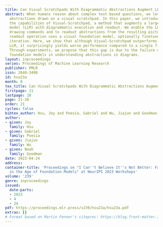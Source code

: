 ```yaml
---
title: Can Visual Scratchpads With Diagrammatic Abstractions Augment LLM Reasoning?
abstract: When humans reason about complex text-based questions, we leverage diagrammatic
  abstractions drawn on a visual scratchpad. In this paper, we introduce and explore
  the capabilities of Visual-Scratchpad, a method that augments a large language foundation
  model (LLM) with diagrammatic execution and readout. We enable the LLM to generate
  drawing commands and to readout abstractions from the resulting picture. The visual
  readout operation uses a visual foundation model, optionally finetuned with expert
  iteration. Here, we show that although Visual-Scratchpad outperforms an inference-only
  LLM, it surprisingly yields worse performance compared to a single finetuned LLM.
  Through experiments, we propose that this gap is due to the failure mode of vision
  foundation models in understanding abstractions in diagrams.
layout: inproceedings
series: Proceedings of Machine Learning Research
publisher: PMLR
issn: 2640-3498
id: hsu23a
month: 0
tex_title: Can Visual Scratchpads With Diagrammatic Abstractions Augment LLM Reasoning?
firstpage: 21
lastpage: 28
page: 21-28
order: 21
cycles: false
bibtex_author: Hsu, Joy and Poesia, Gabriel and Wu, Jiajun and Goodman, Noah
author:
- given: Joy
  family: Hsu
- given: Gabriel
  family: Poesia
- given: Jiajun
  family: Wu
- given: Noah
  family: Goodman
date: 2023-04-24
address:
container-title: 'Proceedings on "I Can''t Believe It''s Not Better: Failure  Modes
  in the Age of Foundation Models" at NeurIPS 2023 Workshops'
volume: '239'
genre: inproceedings
issued:
  date-parts:
  - 2023
  - 4
  - 24
pdf: https://proceedings.mlr.press/v239/hsu23a/hsu23a.pdf
extras: []
# Format based on Martin Fenner's citeproc: https://blog.front-matter.io/posts/citeproc-yaml-for-bibliographies/
---
```

